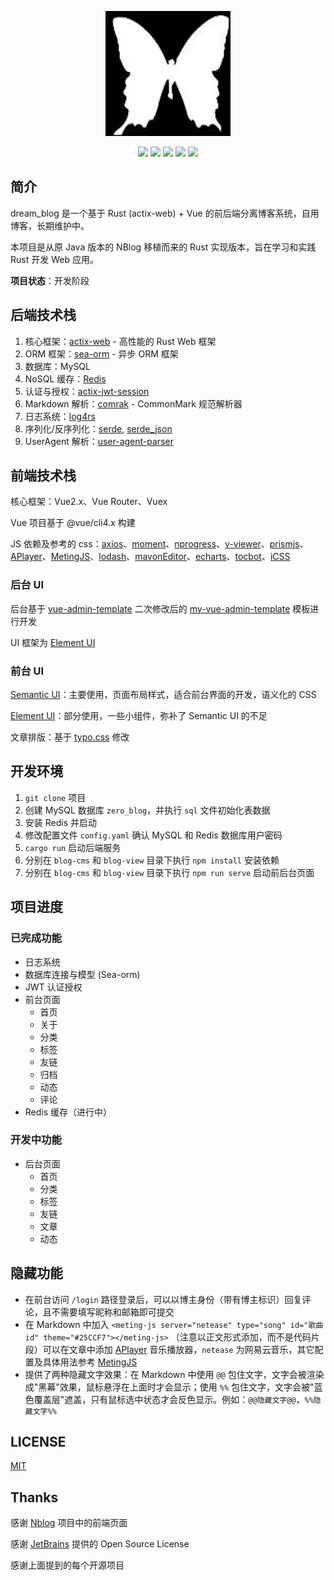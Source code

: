 <p align="center">
	<a href="https://naccl.top/" target="_blank">
		<img src="./blog-view/public/img/qr.png" alt="ZeroBlog logo" style="width: 200px; height: 200px">
	</a>
</p>
<p align="center">
	<img src="https://img.shields.io/badge/RUST-1.78-orange">
	<img src="https://img.shields.io/badge/actix-web-4.5.0-brightgreen">
	<img src="https://img.shields.io/badge/Vue-2.6.11-brightgreen">
	<img src="https://img.shields.io/badge/sea-orm-1.1.0-red">
	<img src="https://img.shields.io/badge/license-MIT-blue">
</p>

## 简介

dream_blog 是一个基于 Rust (actix-web) + Vue 的前后端分离博客系统，自用博客，长期维护中。

本项目是从原 Java 版本的 NBlog 移植而来的 Rust 实现版本，旨在学习和实践 Rust 开发 Web 应用。

**项目状态**：开发阶段

## 后端技术栈

1. 核心框架：[actix-web](https://github.com/actix/actix-web) - 高性能的 Rust Web 框架
2. ORM 框架：[sea-orm](https://github.com/SeaQL/sea-orm) - 异步 ORM 框架
3. 数据库：MySQL
4. NoSQL 缓存：[Redis](https://github.com/redis/redis)
5. 认证与授权：[actix-jwt-session](https://github.com/orhanbalci/actix-jwt-session)
6. Markdown 解析：[comrak](https://github.com/kivikakk/comrak) - CommonMark 规范解析器
7. 日志系统：[log4rs](https://github.com/estk/log4rs)
8. 序列化/反序列化：[serde](https://github.com/serde-rs/serde), [serde_json](https://github.com/serde-rs/json)
9. UserAgent 解析：[user-agent-parser](https://github.com/magiclen/user-agent-parser)

## 前端技术栈

核心框架：Vue2.x、Vue Router、Vuex

Vue 项目基于 @vue/cli4.x 构建

JS 依赖及参考的 css：[axios](https://github.com/axios/axios)、[moment](https://github.com/moment/moment)、[nprogress](https://github.com/rstacruz/nprogress)、[v-viewer](https://github.com/fengyuanchen/viewerjs)、[prismjs](https://github.com/PrismJS/prism)、[APlayer](https://github.com/DIYgod/APlayer)、[MetingJS](https://github.com/metowolf/MetingJS)、[lodash](https://github.com/lodash/lodash)、[mavonEditor](https://github.com/hinesboy/mavonEditor)、[echarts](https://github.com/apache/echarts)、[tocbot](https://github.com/tscanlin/tocbot)、[iCSS](https://github.com/chokcoco/iCSS)

### 后台 UI

后台基于 [vue-admin-template](https://github.com/PanJiaChen/vue-admin-template) 二次修改后的 [my-vue-admin-template](https://github.com/Naccl/my-vue-admin-template) 模板进行开发

UI 框架为 [Element UI](https://github.com/ElemeFE/element)

### 前台 UI

[Semantic UI](https://semantic-ui.com/)：主要使用，页面布局样式，适合前台界面的开发，语义化的 CSS

[Element UI](https://github.com/ElemeFE/element)：部分使用，一些小组件，弥补了 Semantic UI 的不足

文章排版：基于 [typo.css](https://github.com/sofish/typo.css) 修改

## 开发环境

1. `git clone` 项目
2. 创建 MySQL 数据库 `zero_blog`，并执行 `sql` 文件初始化表数据
3. 安装 Redis 并启动
4. 修改配置文件 `config.yaml` 确认 MySQL 和 Redis 数据库用户密码
5. `cargo run` 启动后端服务
6. 分别在 `blog-cms` 和 `blog-view` 目录下执行 `npm install` 安装依赖
7. 分别在 `blog-cms` 和 `blog-view` 目录下执行 `npm run serve` 启动前后台页面

## 项目进度

### 已完成功能
- 日志系统
- 数据库连接与模型 (Sea-orm)
- JWT 认证授权
- 前台页面
  - 首页
  - 关于
  - 分类
  - 标签
  - 友链
  - 归档
  - 动态
  - 评论
- Redis 缓存（进行中）

### 开发中功能
- 后台页面
  - 首页
  - 分类
  - 标签
  - 友链
  - 文章
  - 动态

## 隐藏功能

- 在前台访问 `/login` 路径登录后，可以以博主身份（带有博主标识）回复评论，且不需要填写昵称和邮箱即可提交
- 在 Markdown 中加入 `<meting-js server="netease" type="song" id="歌曲id" theme="#25CCF7"></meting-js>` （注意以正文形式添加，而不是代码片段）可以在文章中添加 [APlayer](https://github.com/DIYgod/APlayer) 音乐播放器，`netease` 为网易云音乐，其它配置及具体用法参考 [MetingJS](https://github.com/metowolf/MetingJS)
- 提供了两种隐藏文字效果：在 Markdown 中使用 `@@` 包住文字，文字会被渲染成"黑幕"效果，鼠标悬浮在上面时才会显示；使用 `%%` 包住文字，文字会被"蓝色覆盖层"遮盖，只有鼠标选中状态才会反色显示。例如：`@@隐藏文字@@`，`%%隐藏文字%%`

## LICENSE

[MIT](./LICENSE)

## Thanks

感谢 [Nblog](https://github.com/Naccl/NBlog) 项目中的前端页面

感谢 [JetBrains](https://www.jetbrains.com/?from=ZeroBlog) 提供的 Open Source License

感谢上面提到的每个开源项目